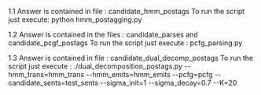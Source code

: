 1.1
Answer is contained in file : candidate_hmm_postags
To run the script just execute: python hmm_postagging.py

1.2
Answer is contained in the files : candidate_parses and candidate_pcgf_postags
To run the script just execute : pcfg_parsing.py

1.3
Answer is contained in file : candidate_dual_decomp_postags
To run the script just execute : ./dual_decomposition_postags.py --hmm_trans=hmm_trans --hmm_emits=hmm_emits --pcfg=pcfg --candidate_sents=test_sents --sigma_init=1 --sigma_decay=0.7 --K=20
